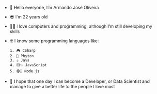 - 👋 Hello everyone, I’m Armando José Oliveira
- 😎 I'm 22 years old
- 👨‍💻 I love computers and programming, although I'm still developing my skills
- 🤓 I know some programming languages like:

      1. 🎮 CSharp
      2. 🐍 Phyton
      3. ☕ Java
      4. 🟨✨ JavaScript
      5. 🟢🌿 Node.js
      
- 💭 I hope that one day I can become a Developer, or Data Scientist and manage to give a better life to the people I love most

<!---
armandoj-oliveira/armandoj-oliveira is a ✨ special ✨ repository because its `README.md` (this file) appears on your GitHub profile.
You can click the Preview link to take a look at your changes.
--->
